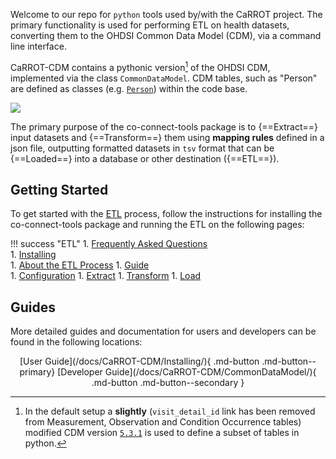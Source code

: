 
Welcome to our repo for `python` tools used by/with the CaRROT project. The primary functionality is used for performing ETL on health datasets, converting them to the OHDSI Common Data Model (CDM), via a command line interface.

CaRROT-CDM contains a pythonic version[^1] of the OHDSI CDM, implemented via the class `CommonDataModel`. CDM tables, such as "Person" are defined as classes (e.g. [`Person`](/docs/CaRROT-CDM/Person/)) within the code base. 

[^1]: In the default setup a __slightly__ (`visit_detail_id` link has been removed from Measurement, Observation and Condition Occurrence tables) modified CDM version [`5.3.1`](https://github.com/OHDSI/CommonDataModel/releases/tag/v5.3.1) is used to define a subset of tables in python.

![](../../images/data-mapping.png)


The primary purpose of the co-connect-tools package is to {==Extract==} input datasets and {==Transform==} them using __mapping rules__ defined in a json file, outputting formatted datasets in `tsv` format that can be {==Loaded==} into a database or other destination ({==ETL==}).


## Getting Started

To get started with the [ETL](/docs/CaRROT-CDM/ETL/About/) process, follow the instructions for installing the co-connect-tools package and running the ETL on the following pages:

!!! success "ETL"
    1. [Frequently Asked Questions](/docs/CaRROT-CDM/FAQ/)  
    1. [Installing](/docs/CaRROT-CDM/Installing/)  
    1. [About the ETL Process](/docs/CaRROT-CDM/ETL/About/)
    1. [Guide](/docs/CaRROT-CDM/ETL/ETL-Guide)  
	    1. [Configuration](/docs/CaRROT-CDM/ETL/Yaml)
        1. [Extract](/docs/CaRROT-CDM/ETL/Extract/)
        1. [Transform](/docs/CaRROT-CDM/ETL/Transform/)
        1. [Load](/docs/CaRROT-CDM/ETL/Load/)
    
    
## Guides

More detailed guides and documentation for users and developers can be found in the following locations:

<center>
[User Guide](/docs/CaRROT-CDM/Installing/){ .md-button .md-button--primary}
[Developer Guide](/docs/CaRROT-CDM/CommonDataModel/){ .md-button .md-button--secondary }
</center>

